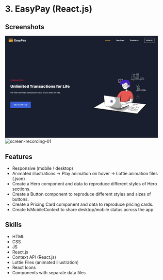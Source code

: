# 3. EasyPay (React.js)
## Screenshots
![screenshot-01](./screenshots/screenshot-01.png)
![screen-recording-01](./screenshots/screen-recording-01.gif)

## Features
- Responsive (mobile  / desktop)
- Animated illustrations
    → Play animation on hover
    → Lottie animation files (.json)
- Create a Hero component and data to reproduce different styles of Hero sections.
- Create a Button component to reproduce different styles and sizes of buttons.
- Create a Pricing Card component and data to reproduce pricing cards.
- Create IsMobileContext to share desktop/mobile status across the app.

## Skills
- HTML
- CSS
- JS
- React.js
- Context API (React.js)
- Lottie Files (animated illustration)
- React Icons
- Components with separate data files